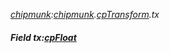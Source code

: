 _[chipmunk](../../modules/chipmunk/chipmunk-module.md):[chipmunk](../../modules/chipmunk/chipmunk-module.md).[cpTransform](../../modules/chipmunk/chipmunk-cptransform.md).tx_
##### Field tx:[cpFloat](../../modules/chipmunk/chipmunk-cpfloat.md)

